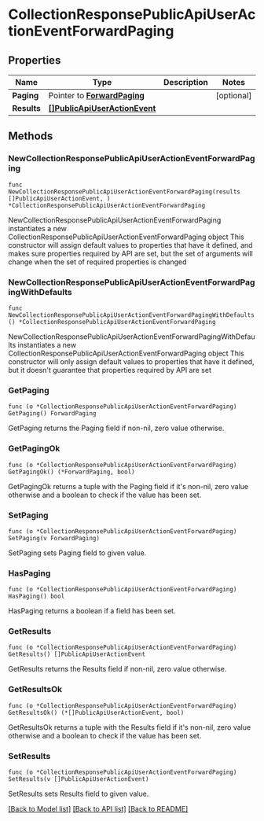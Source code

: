 # CollectionResponsePublicApiUserActionEventForwardPaging

## Properties

Name | Type | Description | Notes
------------ | ------------- | ------------- | -------------
**Paging** | Pointer to [**ForwardPaging**](ForwardPaging.md) |  | [optional] 
**Results** | [**[]PublicApiUserActionEvent**](PublicApiUserActionEvent.md) |  | 

## Methods

### NewCollectionResponsePublicApiUserActionEventForwardPaging

`func NewCollectionResponsePublicApiUserActionEventForwardPaging(results []PublicApiUserActionEvent, ) *CollectionResponsePublicApiUserActionEventForwardPaging`

NewCollectionResponsePublicApiUserActionEventForwardPaging instantiates a new CollectionResponsePublicApiUserActionEventForwardPaging object
This constructor will assign default values to properties that have it defined,
and makes sure properties required by API are set, but the set of arguments
will change when the set of required properties is changed

### NewCollectionResponsePublicApiUserActionEventForwardPagingWithDefaults

`func NewCollectionResponsePublicApiUserActionEventForwardPagingWithDefaults() *CollectionResponsePublicApiUserActionEventForwardPaging`

NewCollectionResponsePublicApiUserActionEventForwardPagingWithDefaults instantiates a new CollectionResponsePublicApiUserActionEventForwardPaging object
This constructor will only assign default values to properties that have it defined,
but it doesn't guarantee that properties required by API are set

### GetPaging

`func (o *CollectionResponsePublicApiUserActionEventForwardPaging) GetPaging() ForwardPaging`

GetPaging returns the Paging field if non-nil, zero value otherwise.

### GetPagingOk

`func (o *CollectionResponsePublicApiUserActionEventForwardPaging) GetPagingOk() (*ForwardPaging, bool)`

GetPagingOk returns a tuple with the Paging field if it's non-nil, zero value otherwise
and a boolean to check if the value has been set.

### SetPaging

`func (o *CollectionResponsePublicApiUserActionEventForwardPaging) SetPaging(v ForwardPaging)`

SetPaging sets Paging field to given value.

### HasPaging

`func (o *CollectionResponsePublicApiUserActionEventForwardPaging) HasPaging() bool`

HasPaging returns a boolean if a field has been set.

### GetResults

`func (o *CollectionResponsePublicApiUserActionEventForwardPaging) GetResults() []PublicApiUserActionEvent`

GetResults returns the Results field if non-nil, zero value otherwise.

### GetResultsOk

`func (o *CollectionResponsePublicApiUserActionEventForwardPaging) GetResultsOk() (*[]PublicApiUserActionEvent, bool)`

GetResultsOk returns a tuple with the Results field if it's non-nil, zero value otherwise
and a boolean to check if the value has been set.

### SetResults

`func (o *CollectionResponsePublicApiUserActionEventForwardPaging) SetResults(v []PublicApiUserActionEvent)`

SetResults sets Results field to given value.



[[Back to Model list]](../README.md#documentation-for-models) [[Back to API list]](../README.md#documentation-for-api-endpoints) [[Back to README]](../README.md)


